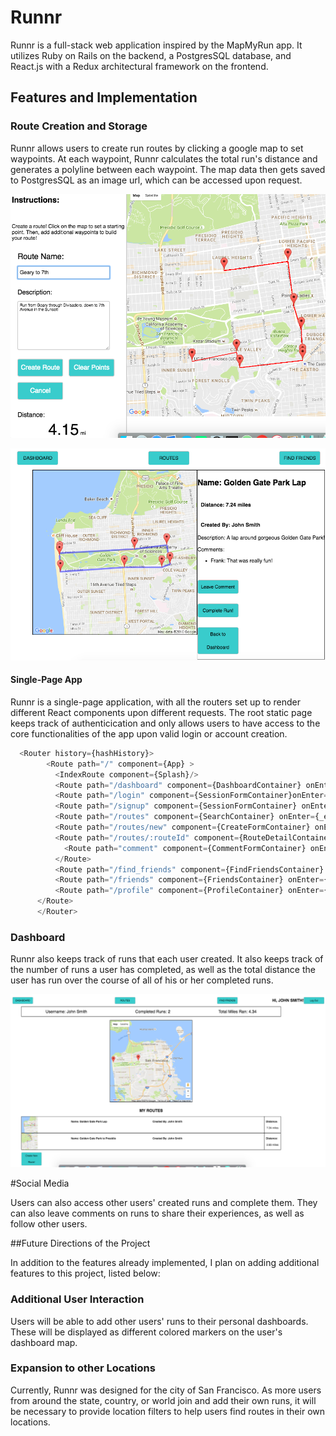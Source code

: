 # Runnr


Runnr is a full-stack web application inspired by the MapMyRun app. It utilizes Ruby on Rails on the backend, a PostgresSQL database, and React.js with a Redux architectural framework on the frontend.

## Features and Implementation


### Route Creation and Storage

Runnr allows users to create run routes by clicking a google map to set waypoints. At each waypoint, Runnr calculates the total run's distance and generates a polyline between each waypoint. The map data then gets saved to PostgresSQL as an image url, which can be accessed upon request.

![Image of Route Creation](docs/wireframes/RouteCreation.png)

![Image of Route Detail](docs/wireframes/RouteDetail.png)

#### Single-Page App

Runnr is a single-page application, with all the routers set up to render different React components upon different requests. The root static page keeps track of authenticication and only allows users to have access to the core functionalities of the app upon valid login or account creation.

```javascript
  <Router history={hashHistory}>
        <Route path="/" component={App} >
          <IndexRoute component={Splash}/>
          <Route path="/dashboard" component={DashboardContainer} onEnter={_ensureLoggedIn}/>
          <Route path="/login" component={SessionFormContainer}onEnter={_redirectIfLoggedIn} />
          <Route path="/signup" component={SessionFormContainer} onEnter={_redirectIfLoggedIn} />
          <Route path="/routes" component={SearchContainer} onEnter={_ensureLoggedIn}/>
          <Route path="/routes/new" component={CreateFormContainer} onEnter={_ensureLoggedIn} />
          <Route path="/routes/:routeId" component={RouteDetailContainer} onEnter={_getAllRoutes}>
            <Route path="comment" component={CommentFormContainer} onEnter={_ensureLoggedIn}></Route>
          </Route>
          <Route path="/find_friends" component={FindFriendsContainer} onEnter={_ensureLoggedIn} />
          <Route path="/friends" component={FriendsContainer} onEnter={_ensureLoggedIn} />
          <Route path="/profile" component={ProfileContainer} onEnter={_ensureLoggedIn} />
      </Route>
      </Router>
```

### Dashboard

Runnr also keeps track of runs that each user created. It also keeps track of the number of runs a user has completed, as well as the total distance the user has run over the course of all of his or her completed runs.

![Image of Dashboard](docs/wireframes/Dashboard.png)

#Social Media

Users can also access other users' created runs and complete them. They can also leave comments on runs to share their experiences, as well as follow other users.

##Future Directions of the Project

In addition to the features already implemented, I plan on adding additional features to this project, listed below:

### Additional User Interaction

Users will be able to add other users' runs to their personal dashboards. These will be displayed as different colored markers on the user's dashboard map.

### Expansion to other Locations

Currently, Runnr was designed for the city of San Francisco. As more users from around the state, country, or world join and add their own runs, it will be necessary to provide location filters to help users find routes in their own locations.
